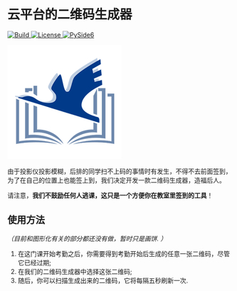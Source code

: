 # 云平台的二维码生成器

<p>
    <a href="https://www.python.org/">
        <img alt="Build" src="https://img.shields.io/badge/Python-3.9+-1f425f.svg?color=purple">
    </a>
    <a href="https://copyright.princeton.edu/policy">
        <img alt="License" src="https://img.shields.io/badge/License-MIT-blue">
    </a>
    <a href="https://www.qt.io/">
        <img alt="PySide6" src="https://camo.githubusercontent.com/caec1259849c9439670b5b0d272f2d739fb40a2f47ebaa63de66e524b5128b2f/68747470733a2f2f696d672e736869656c64732e696f2f62616467652f51742d2532333231373334362e7376673f7374796c653d706c6173746963266c6f676f3d5174266c6f676f436f6c6f723d7768697465">
    </a>
</p>

![teaser](teaser.png)

由于投影仪投影模糊，后排的同学扫不上码的事情时有发生，不得不去前面签到，为了在自己的位置上也能签上到，我们决定开发一款二维码生成器，造福后人。

请注意，**我们不鼓励任何人逃课，这只是一个方便你在教室里签到的工具**！

## 使用方法

*（目前和图形化有关的部分都还没有做，暂时只是画饼. ）*

1. 在这门课开始考勤之后，你需要得到考勤开始后生成的任意一张二维码，尽管它已经过期;
2. 在我们的二维码生成器中选择这张二维码;
3. 随后，你可以扫描生成出来的二维码，它将每隔五秒刷新一次.



